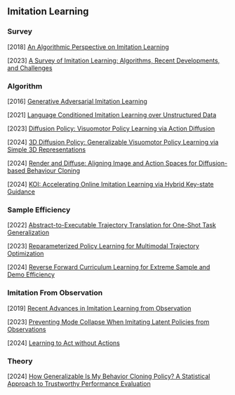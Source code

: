 ## Imitation Learning

### Survey

[2018] [An Algorithmic Perspective on Imitation Learning](https://arxiv.org/abs/1811.06711)

[2023] [A Survey of Imitation Learning: Algorithms, Recent Developments, and Challenges](https://arxiv.org/abs/2309.02473)



### Algorithm

[2016] [Generative Adversarial Imitation Learning](https://arxiv.org/abs/1606.03476)

[2021] [Language Conditioned Imitation Learning over Unstructured Data](https://arxiv.org/abs/2005.07648)

[2023] [Diffusion Policy: Visuomotor Policy Learning via Action Diffusion](https://arxiv.org/abs/2303.04137)

[2024] [3D Diffusion Policy: Generalizable Visuomotor Policy Learning via Simple 3D Representations](https://arxiv.org/abs/2403.03954)

[2024] [Render and Diffuse: Aligning Image and Action Spaces for Diffusion-based Behaviour Cloning](https://arxiv.org/abs/2405.18196)

[2024] [KOI: Accelerating Online Imitation Learning via Hybrid Key-state Guidance](https://arxiv.org/abs/2408.02912)



### Sample Efficiency

[2022] [Abstract-to-Executable Trajectory Translation for One-Shot Task Generalization](https://arxiv.org/abs/2210.07658)

[2023] [Reparameterized Policy Learning for Multimodal Trajectory Optimization](https://arxiv.org/abs/2307.10710)

[2024] [Reverse Forward Curriculum Learning for Extreme Sample and Demo Efficiency](https://openreview.net/pdf?id=w4rODxXsmM)



### Imitation From Observation

[2019] [Recent Advances in Imitation Learning from Observation](https://arxiv.org/abs/1905.13566)

[2023] [Preventing Mode Collapse When Imitating Latent Policies from Observations](https://openreview.net/forum?id=Mf9fQ0OgMzo) 

[2024] [Learning to Act without Actions](https://arxiv.org/abs/2312.10812)



### Theory

[2024] [How Generalizable Is My Behavior Cloning Policy? A Statistical Approach to Trustworthy Performance Evaluation](https://arxiv.org/abs/2405.05439)

